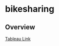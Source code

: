 # bikesharing

## Overview


[Tableau Link](https://public.tableau.com/app/profile/brandon.kisj/viz/Module14Challenge_16474671531220/CitiBikeforCommuters?publish=yes)
